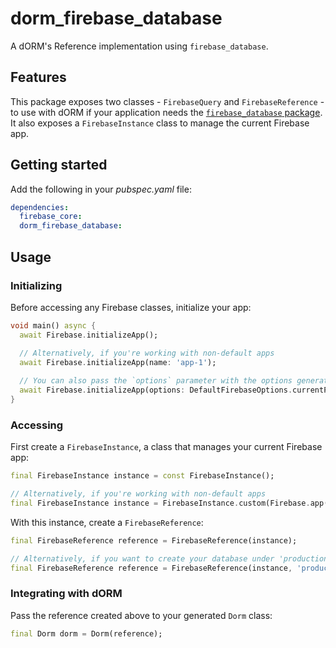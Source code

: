 # dorm_firebase_database

A dORM's Reference implementation using `firebase_database`.

## Features

This package exposes two classes - `FirebaseQuery` and `FirebaseReference` - to use with dORM if
your application needs the [`firebase_database` package](https://pub.dev/packages/firebase_database).
It also exposes a `FirebaseInstance` class to manage the current Firebase app.

## Getting started

Add the following in your *pubspec.yaml* file:

```yaml
dependencies:
  firebase_core:
  dorm_firebase_database:
```

## Usage

### Initializing

Before accessing any Firebase classes, initialize your app:

```dart
void main() async {
  await Firebase.initializeApp();

  // Alternatively, if you're working with non-default apps
  await Firebase.initializeApp(name: 'app-1');
  
  // You can also pass the `options` parameter with the options generated by FlutterFire
  await Firebase.initializeApp(options: DefaultFirebaseOptions.currentPlatform);
}
```

### Accessing

First create a `FirebaseInstance`, a class that manages your current Firebase app:

```dart
final FirebaseInstance instance = const FirebaseInstance();

// Alternatively, if you're working with non-default apps
final FirebaseInstance instance = FirebaseInstance.custom(Firebase.app('app-1'));
```

With this instance, create a `FirebaseReference`:

```dart
final FirebaseReference reference = FirebaseReference(instance);

// Alternatively, if you want to create your database under 'production/'
final FirebaseReference reference = FirebaseReference(instance, 'production');
```

### Integrating with dORM

Pass the reference created above to your generated `Dorm` class:

```dart
final Dorm dorm = Dorm(reference);
```
